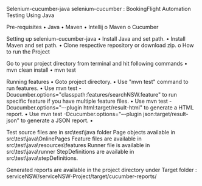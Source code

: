Selenium-cucumber-java selenium-cucumber : BookingFlight Automation Testing Using Java

Pre-requisites • Java • Maven • Intellij o Maven o Cucumber

Setting up selenium-cucumber-java • Install Java and set path. • Install Maven and set path. • Clone respective repository or download zip. o How to run the Project

Go to your project directory from terminal and hit following commands • mvn clean install
• mvn test

Running features • Goto project directory. • Use "mvn test" command to run features. • Use mvn test -Dcucumber.options="classpath:features/searchNSW.feature" to run specific feature if you have multiple feature files. • Use mvn test -Dcucumber.options="–-plugin html:target/result-html" to generate a HTML report. • Use mvn test -Dcucumber.options="–-plugin json:target/result-json" to generate a JSON report. •

Test source files are in src\test\java folder Page objects available in src\test\java\OnlinePages Feature files are available in src\test\java\resources\features Runner file is available in src\test\java\runner StepDefinitions are available in src\test\java\stepDefinitions.

Generated reports are available in the project directory under Target folder : serviceNSW/serviceNSW-Project/target/cucumber-reports/
